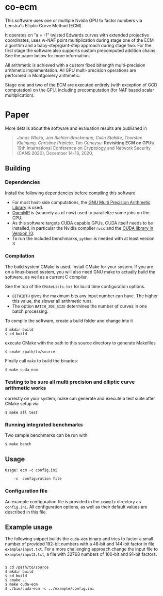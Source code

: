 # co-ecm

This software uses one or mutliple Nvidia GPU to factor numbers via Lenstra's
Elliptic Curve Method (ECM).

It operates on "a = -1" twisted Edwards curves with extended projective
coordinates, uses w-NAF point multiplication during stage one of the ECM
algorithm and a baby-step/giant-step approach during stage two. For the first
stage the software also supports custom precomputed addition chains. See the
paper below for more information.

All arithmetic is achieved with a custom fixed bitlength multi-precision
arithmetic implementation. All GPU multi-precision operations are performed in
Montgomery arithmetic.

Stage one and two of the ECM are executed entirely (with exception of GCD
computation) on the GPU, including precomputation (for NAF based scalar
multiplication).


# Paper 
More details about the software and evaluation results are published in 

> *Jonas Wloka, Jan Richter-Brockmann, Colin Stahlke, Thorsten Kleinjung,
> Christine Priplata, Tim Güneysu*:
> **Revisiting ECM on GPUs**.
> 19th International Conference on Cryptology and Network Security (CANS 2020),
> December 14-16, 2020, 


## Building

### Dependencies

Install the following dependencies before compiling this software

 - For most host-side computations, the [GNU Multi Precision Arithmetic
   Library](https://gmplib.org/) is used. 
 - [OpenMP](https://www.openmp.org/) is (scarcely as of now) used to
   parallelize some jobs on the CPU.
 - As this software targets CUDA capable GPUs, CUDA itself needs to be
   installed, in particular the Nvidia compiler `nvcc` and the [CUDA library in
   Version 10](https://developer.nvidia.com/cuda-downloads).
 - To run the included benchmarks, `python` is needed with at least version 3


### Compilation

The build system CMake is used. Install CMake for your system. If you are on a
linux-based system, you will also need GNU make to actually build the software,
as well as a current C compiler.

See the top of the `CMakeLists.txt` for build time configuration options.

 * `BITWIDTH` gives the maximum bits any input number can have. The higher this
   value, the slower all arithmetic runs.
 * The option `BATCH_JOB_SIZE` determines the number of curves in one batch
   processing.


To compile the software, create a build folder and change into it 

```
$ mkdir build 
$ cd build 
``` 

execute CMake with the path to this source directory to generate Makefiles 

``` 
$ cmake /path/to/source 
```
Finally call `make` to build
the binaries:

```
$ make cuda-ecm
```

### Testing to be sure all multi precision and elliptic curve arithmetic works
correctly on your system, make can generate and execute a test suite after
CMake setup via 

```
$ make all test
 ```

### Running integrated benchmarks
Two sample benchmarks can be run with

```
$ make bench
```



## Usage

```
Usage: ecm -c config.ini 

    -c 	configuration file
 ```

### Configuration file

An example configuration file is provided in the
`example` directory as `config.ini`.  All configuration options, as well as
their default values are described in this file.



## Example usage 

The following snippet builds the `cuda-ecm` binary and tries
to factor a small number of provided 192-bit numbers with a 48-bit and 144-bit
factor in file `example/input.txt`. For a more challenging approach change the 
input file to `example/input2.txt`, a file with 32768 numbers of 100-bit and
91-bit factors.

```

$ cd /path/to/source 
$ mkdir build 
$ cd build 
$ cmake ..
$ make cuda-ecm
$ ./bin/cuda-ecm -c ../example/config.ini

```
